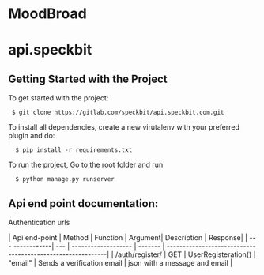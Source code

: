 # MoodBroad

# api.speckbit

## Getting Started with the Project

To get started with the project:
    
     $ git clone https://gitlab.com/speckbit/api.speckbit.com.git

To install all dependencies, create a new virutalenv with your preferred plugin and do:

      $ pip install -r requirements.txt
      
To run the project, Go to the root folder and run
 
      $ python manage.py runserver
 
## Api end point documentation:

Authentication urls

| Api end-point   | Method | Function            | Argument| Description                                   | Response| 
| --- ------------| --- | ------------------- | ------- | -----------------------------------------------------------|
| /auth/register/ | GET | UserRegisteration() | "email" | Sends a verification email | json with a message and email |


 
